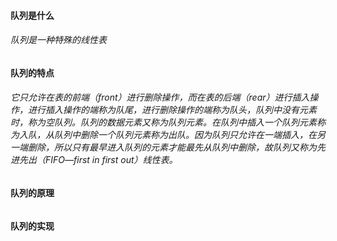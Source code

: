 #### 队列是什么
###### 队列是一种特殊的线性表
#### 队列的特点
###### 它只允许在表的前端（front）进行删除操作，而在表的后端（rear）进行插入操作，进行插入操作的端称为队尾，进行删除操作的端称为队头，队列中没有元素时，称为空队列。队列的数据元素又称为队列元素。在队列中插入一个队列元素称为入队，从队列中删除一个队列元素称为出队。因为队列只允许在一端插入，在另一端删除，所以只有最早进入队列的元素才能最先从队列中删除，故队列又称为先进先出（FIFO—first in first out）线性表。 
#### 队列的原理
###### 
#### 队列的实现
